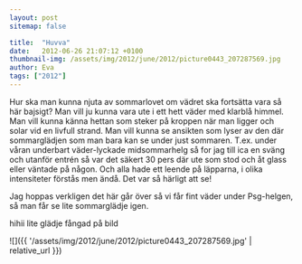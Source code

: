 ```yaml
---
layout: post
sitemap: false

title:  "Huvva"
date:   2012-06-26 21:07:12 +0100
thumbnail-img: /assets/img/2012/june/2012/picture0443_207287569.jpg
author: Eva
tags: ["2012"]
---
```


Hur ska man kunna njuta av sommarlovet om vädret ska fortsätta vara så här bajsigt? Man vill ju kunna vara ute i ett hett väder med klarblå himmel. Man vill kunna känna hettan som steker på kroppen när man ligger och solar vid en livfull strand. Man vill kunna se ansikten som lyser av den där sommarglädjen som man bara kan se under just sommaren. T.ex. under våran underbart väder-lyckade midsommarhelg så for jag till ica en sväng och utanför entrén så var det säkert 30 pers där ute som stod och åt glass eller väntade på någon. Och alla hade ett leende på läpparna, i olika intensiteter förstås men ändå. Det var så härligt att se! 

Jag hoppas verkligen det här går över så vi får fint väder under Psg-helgen, så man får se lite sommarglädje igen.









hihii lite glädje fångad på bild

![]({{ '/assets/img/2012/june/2012/picture0443_207287569.jpg'  | relative_url }})

